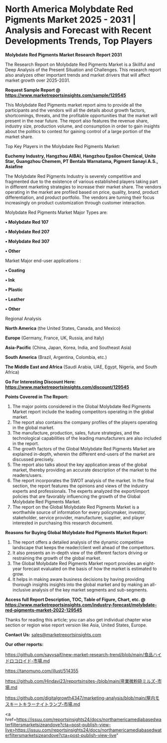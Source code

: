 # North America Molybdate Red Pigments Market 2025 - 2031 | Analysis and Forecast with Recent Developments Trends, Top Players

<strong>Molybdate Red Pigments Market Research Report 2031</strong>

The Research Report on Molybdate Red Pigments Market is a Skillful and Deep Analysis of the Present Situation and Challenges. This research report also analyzes other important trends and market drivers that will affect market growth over 2025-2031.

<strong>Request Sample Report @ <a href=https://www.marketreportsinsights.com/sample/129545>https://www.marketreportsinsights.com/sample/129545</a></strong>

This Molybdate Red Pigments market report aims to provide all the participants and the vendors will all the details about growth factors, shortcomings, threats, and the profitable opportunities that the market will present in the near future. The report also features the revenue share, industry size, production volume, and consumption in order to gain insights about the politics to contest for gaining control of a large portion of the market share.

Top Key Players in the Molybdate Red Pigments Market:

<strong>Euchemy Industry, Hangzhou AIBAI, Hangzhou Epsilon Chemical, Unite Star, Guangzhou Chemem, PT Bentala Warnatama, Pigment Sanayi A.S., Asiafine</strong>

The Molybdate Red Pigments Industry is severely competitive and fragmented due to the existence of various established players taking part in different marketing strategies to increase their market share. The vendors operating in the market are profiled based on price, quality, brand, product differentiation, and product portfolio. The vendors are turning their focus increasingly on product customization through customer interaction.

Molybdate Red Pigments Market Major Types are:

<strong>• Molybdate Red 107

• Molybdate Red 207

• Molybdate Red 307

• Other</strong>

Market Major end-user applications :

<strong>• Coating

• Ink

• Plastic

• Leather

• Other</strong>

Regional Analysis

</u><strong><b>North America</b></strong> (the United States, Canada, and Mexico)

<strong><b>Europe </b></strong>(Germany, France, UK, Russia, and Italy)

<strong><b>Asia-Pacific</b></strong> (China, Japan, Korea, India, and Southeast Asia)

<strong><b>South America</b></strong> (Brazil, Argentina, Colombia, etc.)

<strong><b>The Middle East and Africa</b></strong> (Saudi Arabia, UAE, Egypt, Nigeria, and South Africa)

<strong>Go For Interesting Discount Here: <a href=https://www.marketreportsinsights.com/discount/129545>https://www.marketreportsinsights.com/discount/129545</a></strong>

<strong>Points Covered in The Report:</strong>
<ol>
  <li>The major points considered in the Global Molybdate Red Pigments Market report include the leading competitors operating in the global market.</li>
  <li>The report also contains the company profiles of the players operating in the global market.</li>
  <li>The manufacture, production, sales, future strategies, and the technological capabilities of the leading manufacturers are also included in the report.</li>
  <li>The growth factors of the Global Molybdate Red Pigments Market are explained in-depth, wherein the different end-users of the market are discussed precisely.</li>
  <li>The report also talks about the key application areas of the global market, thereby providing an accurate description of the market to the readers/users.</li>
  <li>The report incorporates the SWOT analysis of the market. In the final section, the report features the opinions and views of the industry experts and professionals. The experts analyzed the export/import policies that are favorably influencing the growth of the Global Molybdate Red Pigments Market.</li>
  <li>The report on the Global Molybdate Red Pigments Market is a worthwhile source of information for every policymaker, investor, stakeholder, service provider, manufacturer, supplier, and player interested in purchasing this research document.</li>
</ol>
<strong>Reasons for Buying Global Molybdate Red Pigments Market Report:</strong>

<ol>
  <li>The report offers a detailed analysis of the dynamic competitive landscape that keeps the reader/client well ahead of the competitors.</li>
  <li>It also presents an in-depth view of the different factors driving or restraining the growth of the global market.</li>
  <li>The Global Molybdate Red Pigments Market report provides an eight-year forecast evaluated on the basis of how the market is estimated to grow.</li>
  <li>It helps in making aware business decisions by having providing thorough insights insights into the global market and by making an all-inclusive analysis of the key market segments and sub-segments.</li>
</ol>
<strong>Access full Report Description, TOC, Table of Figure, Chart, etc. @ <a href=https://www.marketreportsinsights.com/industry-forecast/molybdate-red-pigments-market-2022-129545>https://www.marketreportsinsights.com/industry-forecast/molybdate-red-pigments-market-2022-129545</a></strong>


Thanks for reading this article; you can also get individual chapter wise section or region wise report version like Asia, United States, Europe.

<strong>Contact Us:</strong>
sales@marketreportsinsights.com

<strong>Our other reports:</strong>

<a href=https://github.com/sayysaif/new-market-research-trend/blob/main/食品ハイドロコロイド-市場.md>https://github.com/sayysaif/new-market-research-trend/blob/main/食品ハイドロコロイド-市場.md</a>

<a href=https://tanomuno.com/illust/514355>https://tanomuno.com/illust/514355</a>

<a href=https://github.com/Hindavi23/reportsinsites-/blob/main/産業微粉砕ミルズ-市場.md>https://github.com/Hindavi23/reportsinsites-/blob/main/産業微粉砕ミルズ-市場.md</a>

<a href=https://github.com/digitalgrowth4347/marketing-analysis/blob/main/屋内モスキートキラーナイトランプ-市場.md>https://github.com/digitalgrowth4347/marketing-analysis/blob/main/屋内モスキートキラーナイトランプ-市場.md</a>

<a href=https://issuu.com/reportsinsights24/docs/northamericamediabasedwaterfiltersmarketsizeandove?cta=post-publish-view-live>https://issuu.com/reportsinsights24/docs/northamericamediabasedwaterfiltersmarketsizeandove?cta=post-publish-view-live</a>"
